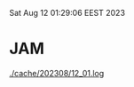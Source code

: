Sat Aug 12 01:29:06 EEST 2023
# JAM
<a href='./cache/202308/12_01.log'>./cache/202308/12_01.log</a>
